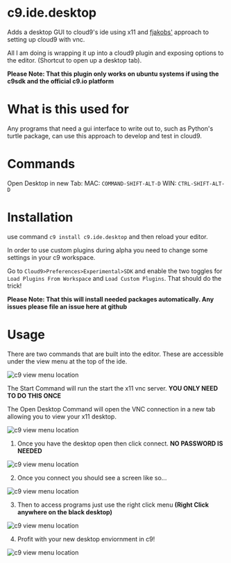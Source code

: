 # c9.ide.desktop
Adds a desktop GUI to cloud9's ide using x11 and [fjakobs'](https://github.com/fjakobs/cloud9-vnc) approach to setting up cloud9 with vnc.

All I am doing is wrapping it up into a cloud9 plugin and exposing options to the editor. (Shortcut to open up a desktop tab).

**Please Note: That this plugin only works on ubuntu systems if using the c9sdk and the official c9.io platform**

# What is this used for
Any programs that need a gui interface to write out to, such as Python's turtle package, can use this approach to develop and test in cloud9.


# Commands

Open Desktop in new Tab:
MAC: `COMMAND-SHIFT-ALT-D`
WIN: `CTRL-SHIFT-ALT-D`

# Installation

use command `c9 install c9.ide.desktop` and then reload your editor.

In order to use custom plugins during alpha you need to change some settings in your c9 workspace.

Go to `Cloud9>Preferences>Experimental>SDK` and enable the two toggles for `Load Plugins From Workspace` and `Load Custom Plugins`. That should do the trick!

**Please Note: That this will install needed packages automatically. Any issues please file an issue here at github**


# Usage

There are two commands that are built into the editor. These are accessible under the view menu at the top of the ide.

![c9 view menu location](https://raw.githubusercontent.com/shadowcodex/c9.ide.desktop/master/assets/c9_view.png)

The Start Command will run the start the x11 vnc server. **YOU ONLY NEED TO DO THIS ONCE**

The Open Desktop Command will open the VNC connection in a new tab allowing you to view your x11 desktop.

![c9 view menu location](https://raw.githubusercontent.com/shadowcodex/c9.ide.desktop/master/assets/c9_view_commands.png)

1) Once you have the desktop open then click connect. **NO PASSWORD IS NEEDED**

![c9 view menu location](https://raw.githubusercontent.com/shadowcodex/c9.ide.desktop/master/assets/c9_vnc_connect.png)

2) Once you connect you should see a screen like so...

![c9 view menu location](https://raw.githubusercontent.com/shadowcodex/c9.ide.desktop/master/assets/c9_desktop.png)
 
3) Then to access programs just use the right click menu **(Right Click anywhere on the black desktop)**

![c9 view menu location](https://raw.githubusercontent.com/shadowcodex/c9.ide.desktop/master/assets/c9_desktop_menu.png)

4) Profit with your new desktop enviornment in c9!

![c9 view menu location](https://raw.githubusercontent.com/shadowcodex/c9.ide.desktop/master/assets/c9_desktop_profit.png)